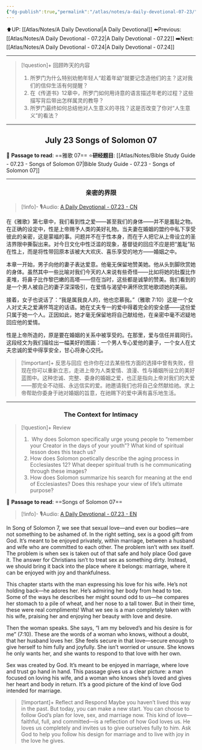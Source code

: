 ```yaml
---
{"dg-publish":true,"permalink":"/atlas/notes/a-daily-devotional-07-23/"}
---
```


 ⬆️UP: [[Atlas/Notes/A Daily Devotional\|A Daily Devotional]]
⬅️Previous: [[Atlas/Notes/A Daily Devotional - 07.22\|A Daily Devotional - 07.22]]
➡️Next: [[Atlas/Notes/A Daily Devotional - 07.24\|A Daily Devotional - 07.24]]

---

> [!question]+ 回顾昨天的内容
> 1.  ⁠所罗门为什么特别劝勉年轻人“趁着年幼”就要记念造他们的主？这对我们的信仰生活有何提醒？
> 2. 在《传道书》12章中，所罗门如何用诗意的语言描述年老的过程？这些描写背后带出怎样属灵的教导？
> 3. 所罗门最终如何总结他对人生意义的寻找？这是否改变了你对“人生意义”的看法？

---
## <center>July 23 Songs of Solomon 07</center>

📖 **Passage to read**: ==雅歌 07==
⭐**研经题目**: [[Atlas/Notes/Bible Study Guide - 07.23 - Songs of Solomon 07\|Bible Study Guide - 07.23 - Songs of Solomon 07]]

---
### <center>亲密的界限</center>

> [!info]- 🎙️Audio: [A Daily Devotional - 07.23 - CN]()

在《雅歌》第七章中，我们看到性之爱——甚至我们的身体——并不是羞耻之物。在正确的设定中，性是上帝赐予人类的美好礼物。当夫妻在婚姻的盟约中私下享受彼此的亲密，这是蒙福的事。问题并不在于性本身，而在于人把它从上帝设立的圣洁界限中撕裂出来。对今日文化中性泛滥的现象，基督徒的回应不应是把“羞耻”贴在性上，而是将性带回原本该被大大欢庆、喜乐享受的地方——婚姻之中。

本章一开始，男子向他的妻子表达爱意。他毫无保留地赞美她。他从头到脚欣赏她的身体。虽然其中一些比喻对我们今天的人来说有些奇怪——比如将她的肚腹比作麦堆，将鼻子比作黎巴嫩的高塔——但在当时，这些都是诚挚的赞美。我们看到的是一个男人被自己的妻子深深吸引，在爱情与渴望中满怀欣赏地歌颂她的美丽。

接着，女子也说话了：“我是属我良人的，他也恋慕我。”（雅歌 7:10）这是一个女人对丈夫之爱满怀笃定的话语。她在丈夫专一的爱中得着完全的安全感——这份爱只属于她一个人。正因如此，她才毫无保留地将自己献给他，在亲密中毫不迟疑地回应他的爱情。

性是上帝所造的，原是要在婚姻的关系中被享受的。在那里，爱与信任并肩同行。这段经文为我们描绘出一幅美好的图画：一个男人专心爱他的妻子，一个女人在丈夫忠诚的爱中得享安全，甘心将身心交托。

> [!important]+ 反思与回应
也许你在过去某些性方面的选择中曾有失败，但现在你可以重新立志，走进上帝为人类爱情、浪漫、性与婚姻所设立的美好蓝图中。这种忠诚、完整、委身的婚姻之爱，也正是指向上帝对我们的大爱——那完全不动摇、永远信实的爱。祂邀请我们也将自己全然献给祂。求上帝帮助你委身于祂对婚姻的旨意，在祂赐下的爱中满有喜乐地生活。


---
### <center>The Context for Intimacy</center>

> [!question]+ Review
> 1. ⁠ ⁠Why does Solomon specifically urge young people to “remember your Creator in the days of your youth”? What kind of spiritual lesson does this teach us?
> 2. How does Solomon poetically describe the aging process in Ecclesiastes 12? What deeper spiritual truth is he communicating through these images?
> 3. How does Solomon summarize his search for meaning at the end of Ecclesiastes? Does this reshape your view of life’s ultimate purpose?

📖 **Passage to read**: ==Songs of Solomon 07==

> [!info]- 🎙️Audio: [A Daily Devotional - 07.23 - EN]()  

In Song of Solomon 7, we see that sexual love—and even our bodies—are not something to be ashamed of. In the right setting, sex is a good gift from God. It’s meant to be enjoyed privately, within marriage, between a husband and wife who are committed to each other. The problem isn’t with sex itself. The problem is when sex is taken out of that safe and holy place God gave it. The answer for Christians isn’t to treat sex as something dirty. Instead, we should bring it back into the place where it belongs: marriage, where it can be enjoyed with joy and thankfulness.

This chapter starts with the man expressing his love for his wife. He’s not holding back—he adores her. He’s admiring her body from head to toe. Some of the ways he describes her might sound odd to us—he compares her stomach to a pile of wheat, and her nose to a tall tower. But in their time, these were real compliments! What we see is a man completely taken with his wife, praising her and enjoying her beauty with love and desire.

Then the woman speaks. She says, “I am my beloved’s and his desire is for me” (7:10). These are the words of a woman who knows, without a doubt, that her husband loves her. She feels secure in that love—secure enough to give herself to him fully and joyfully. She isn’t worried or unsure. She knows he only wants her, and she wants to respond to that love with her own.

Sex was created by God. It’s meant to be enjoyed in marriage, where love and trust go hand in hand. This passage gives us a clear picture: a man focused on loving his wife, and a woman who knows she’s loved and gives her heart and body in return. It’s a good picture of the kind of love God intended for marriage.

> [!important]+ Reflect and Respond
Maybe you haven’t lived this way in the past. But today, you can make a new start. You can choose to follow God’s plan for love, sex, and marriage now. This kind of love—faithful, full, and committed—is a reflection of how God loves us. He loves us completely and invites us to give ourselves fully to him. Ask God to help you follow his design for marriage and to live with joy in the love he gives.








